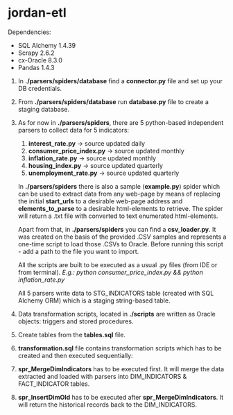 # jordan-etl
Dependencies:
- SQL Alchemy 1.4.39
- Scrapy      2.6.2
- cx-Oracle   8.3.0
- Pandas      1.4.3

1) In **./parsers/spiders/database** find a **connector.py** file and set up your DB credentials.
2) From **./parsers/spiders/database** run **database.py** file to create a staging database.
3) As for now in **./parsers/spiders**, there are 5 python-based independent parsers to collect data for 5 indicators:
    1) **interest_rate.py**        -> source updated daily
    2) **consumer_price_index.py** -> source updated monthly
    3) **inflation_rate.py**       -> source updated monthly
    4) **housing_index.py**        -> source updated quarterly
    5) **unemployment_rate.py**    -> source updated quarterly

    In **./parsers/spiders** there is also a sample (**example.py**) spider which can be used to extract data from any web-page 
  by means of replacing the initial **start_urls** to a desirable web-page address and **elements_to_parse** to a desirable html-elements to retrieve.
  The spider will return a .txt file with converted to text enumerated html-elements.
  
    Apart from that, in **./parsers/spiders** you can find a **csv_loader.py**. It was created on the basis of the provided .CSV samples and represents a one-time
  script to load those .CSVs to Oracle. Before running this script - add a path to the file you want to import.

    All the scripts are built to be executed as a usual .py files (from IDE or from terminal). 
   _E.g.: python consumer_price_index.py && python inflation_rate.py_ 
    
    All 5 parsers write data to STG_INDICATORS table (created with SQL Alchemy ORM) which is a staging string-based table.
4) Data transformation scripts, located in **./scripts** are written as Oracle objects: triggers and stored procedures. 
5) Create tables from the **tables.sql** file.
6) **transformation.sql** file contains transformation scripts which has to be created and then executed sequentially:
7) **spr_MergeDimIndicators** has to be executed first. It will merge the data extracted and loaded with parsers into DIM_INDICATORS & FACT_INDICATOR tables.
8) **spr_InsertDimOld** has to be executed after **spr_MergeDimIndicators**. It will return the historical records back to the DIM_INDICATORS.
